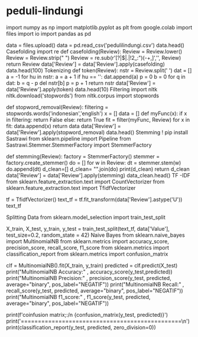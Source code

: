 # peduli-lindungi

import numpy as np
import matplotlib.pyplot as plt
from google.colab import files
import io
import pandas as pd

data = files.upload()
data = pd.read_csv('pedulilindungi.csv')
data.head()
Casefolding
import re
def casefolding(Review):
  Review = Review.lower()
  Review = Review.strip(" ")
  Review = re.sub(r'[?|$|.|!2_:")(-+,]','', Review)
  return Review
data['Review'] = data['Review'].apply(casefolding)
data.head(100)
Tokenizing
def token(Review):
  nstr = Review.split(' ')
  dat = []
  a = -1
  for hu in nstr:
    a = a + 1
  if hu == '':
    dat.append(a)
    p = 0
    b = 0
  for q in dat:
      b = q - p
      del nstr[b]
      p = p + 1
  return nstr
data['Review'] = data['Review'].apply(token)
data.head(10)
Filtering
import nltk
nltk.download('stopwords')
from nltk.corpus import stopwords

def stopword_removal(Review):
  filtering = stopwords.words('indonesian','english')
  x = []
  data = []
  def myFunc(x):
    if x in filtering:
      return False
    else:
      return True
  fit = filter(myFunc, Review)
  for x in fit:
    data.append(x)
    return data
data['Review'] = data['Review'].apply(stopword_removal)
data.head()
Stemming
! pip install Sastrawi
from sklearn.pipeline import Pipeline
from Sastrawi.Stemmer.StemmerFactory import StemmerFactory

def stemming(Review):
  factory = StemmerFactory()
  stemmer = factory.create_stemmer()
  do = []
  for w in Review:
    dt = stemmer.stem(w)
    do.append(dt)
  d_clean=[]
  d_clean= "".join(do)
  print(d_clean)
  return d_clean
data['Review'] = data['Review'].apply(stemming)
data_clean.head()
TF -IDF
from sklearn.feature_extraction.text import CountVectorizer
from sklearn.feature_extraction.text import TfidfVectorizer

tf = TfidfVectorizer()
text_tf = tf.fit_transform(data['Review'].astype('U'))
text_tf

Splitting Data
from sklearn.model_selection import train_test_split

X_train, X_test, y_train, y_test = train_test_split(text_tf, data['Value'], test_size=0.2, random_state = 42)
Naive Bayes
from sklearn.naive_bayes import MultinomialNB
from sklearn.metrics import accuracy_score, precision_score, recall_score, f1_score
from sklearn.metrics import classification_report
from sklearn.metrics import confusion_matrix

clf = MultinomialNB().fit(X_train, y_train)
predicted = clf.predict(X_test)
print("MultinomialNB Accuracy:" , accuracy_score(y_test,predicted))
print("MultinomialNB Precision:" , precision_score(y_test, predicted, average="binary", pos_label="NEGATIF"))
print("MultinomialNB Recall:" , recall_score(y_test, predicted, average="binary", pos_label="NEGATIF"))
print("MultinomialNB f1_score:" , f1_score(y_test, predicted, average="binary", pos_label="NEGATIF"))

print(f'coinfusion matrix;:/n {confusion_matrix(y_test, predicted)}')
print('===============================================\n')
print(classification_report(y_test, predicted, zero_division=0))
